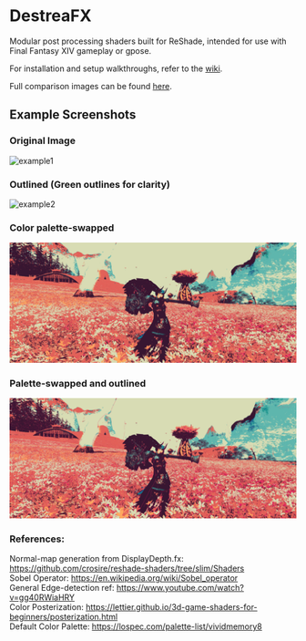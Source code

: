 # DestreaFX
Modular post processing shaders built for ReShade, intended for use with Final Fantasy XIV gameplay or gpose.

For installation and setup walkthroughs, refer to the [wiki](https://github.com/Destrea/DestreaFX/wiki).

Full comparison images can be found [here](https://imgsli.com/NDE2MjQw/2/3).

## Example Screenshots
### Original Image
![example1](./Examples/Original.png) <br>
### Outlined (Green outlines for clarity)
![example2](./Examples/Outline.png) <br>
### Color palette-swapped
![example3](./Examples/Palette.png) <br>
### Palette-swapped and outlined
![example4](./Examples/OutlinedPalette.png) <br>


### References: <br>
Normal-map generation from DisplayDepth.fx: https://github.com/crosire/reshade-shaders/tree/slim/Shaders <br>
Sobel Operator: https://en.wikipedia.org/wiki/Sobel_operator <br>
General Edge-detection ref: https://www.youtube.com/watch?v=gg40RWiaHRY <br>
Color Posterization: https://lettier.github.io/3d-game-shaders-for-beginners/posterization.html <br>
Default Color Palette: https://lospec.com/palette-list/vividmemory8 <br>
